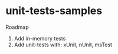 # unit-tests-samples

Roadmap  
1. Add in-memory tests
2. Add unit-tests with: xUnit, nUnit, msTest
